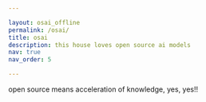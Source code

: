 ```yaml
---

layout: osai_offline
permalink: /osai/
title: osai
description: this house loves open source ai models
nav: true
nav_order: 5

---
```


open source means acceleration of knowledge, yes, yes!!